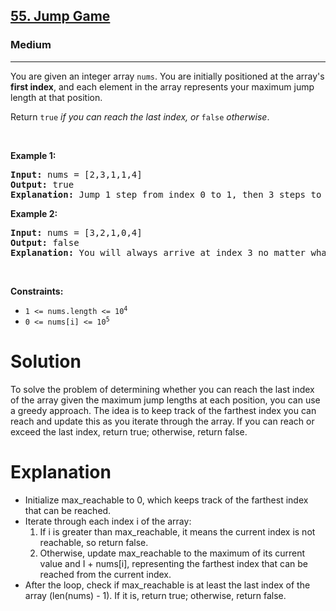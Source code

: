 <h2><a href="https://leetcode.com/problems/jump-game">55. Jump Game</a></h2><h3>Medium</h3><hr><p>You are given an integer array <code>nums</code>. You are initially positioned at the array&#39;s <strong>first index</strong>, and each element in the array represents your maximum jump length at that position.</p>

<p>Return <code>true</code><em> if you can reach the last index, or </em><code>false</code><em> otherwise</em>.</p>

<p>&nbsp;</p>
<p><strong class="example">Example 1:</strong></p>

<pre>
<strong>Input:</strong> nums = [2,3,1,1,4]
<strong>Output:</strong> true
<strong>Explanation:</strong> Jump 1 step from index 0 to 1, then 3 steps to the last index.
</pre>

<p><strong class="example">Example 2:</strong></p>

<pre>
<strong>Input:</strong> nums = [3,2,1,0,4]
<strong>Output:</strong> false
<strong>Explanation:</strong> You will always arrive at index 3 no matter what. Its maximum jump length is 0, which makes it impossible to reach the last index.
</pre>

<p>&nbsp;</p>
<p><strong>Constraints:</strong></p>

<ul>
	<li><code>1 &lt;= nums.length &lt;= 10<sup>4</sup></code></li>
	<li><code>0 &lt;= nums[i] &lt;= 10<sup>5</sup></code></li>
</ul>
<h1>Solution</h1>
<p> To solve the problem of determining whether you can reach the last index of the array given the maximum jump lengths at each position, you can use a greedy approach. The idea is to keep track of the farthest index you can reach and update this as you iterate through the array. If you can reach or exceed the last index, return true; otherwise, return false.</p>

<h1>Explanation</h1>
<ul>
	<li>Initialize max_reachable to 0, which keeps track of the farthest index that can be reached.</li>
	<li>Iterate through each index i of the array:
	<ol>
		<li>If i is greater than max_reachable, it means the current index is not reachable, so return false.</li>
		<li>Otherwise, update max_reachable to the maximum of its current value and I + nums[i], representing the farthest index that can be reached from the current index.</li>
	</ol>
	</li>
	<li>After the loop, check if max_reachable is at least the last index of the array (len(nums) - 1). If it is, return true; otherwise, return false.</li>
</ul>

